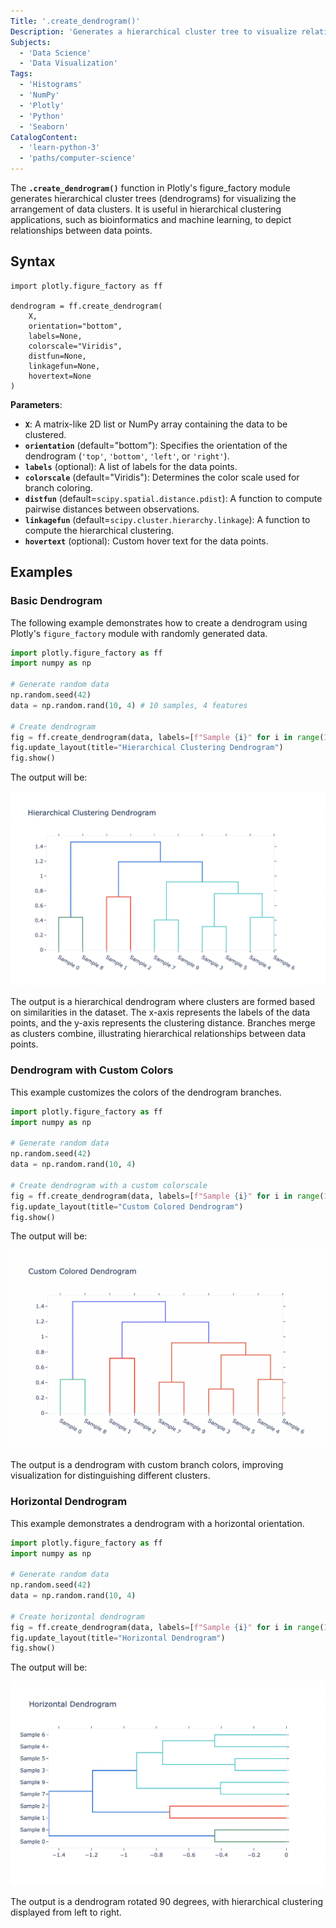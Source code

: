 ```yaml
---
Title: '.create_dendrogram()'
Description: 'Generates a hierarchical cluster tree to visualize relationships between data points.'
Subjects:
  - 'Data Science'
  - 'Data Visualization'
Tags:
  - 'Histograms'
  - 'NumPy'
  - 'Plotly'
  - 'Python'
  - 'Seaborn'
CatalogContent:
  - 'learn-python-3'
  - 'paths/computer-science'
---
```


The **`.create_dendrogram()`** function in Plotly's figure_factory module generates hierarchical cluster trees (dendrograms) for visualizing the arrangement of data clusters. It is useful in hierarchical clustering applications, such as bioinformatics and machine learning, to depict relationships between data points.

## Syntax

```pseudo
import plotly.figure_factory as ff

dendrogram = ff.create_dendrogram(
    X,
    orientation="bottom",
    labels=None,
    colorscale="Viridis",
    distfun=None,
    linkagefun=None,
    hovertext=None
)
```

**Parameters**:

- **`X`**: A matrix-like 2D list or NumPy array containing the data to be clustered.
- **`orientation`** (default="bottom"): Specifies the orientation of the dendrogram (`'top'`, `'bottom'`, `'left'`, or `'right'`).
- **`labels`** (optional): A list of labels for the data points.
- **`colorscale`** (default="Viridis"): Determines the color scale used for branch coloring.
- **`distfun`** (default=`scipy.spatial.distance.pdist`): A function to compute pairwise distances between observations.
- **`linkagefun`** (default=`scipy.cluster.hierarchy.linkage`): A function to compute the hierarchical clustering.
- **`hovertext`** (optional): Custom hover text for the data points.

## Examples

### Basic Dendrogram

The following example demonstrates how to create a dendrogram using Plotly's `figure_factory` module with randomly generated data.

```py
import plotly.figure_factory as ff
import numpy as np

# Generate random data
np.random.seed(42)
data = np.random.rand(10, 4) # 10 samples, 4 features

# Create dendrogram
fig = ff.create_dendrogram(data, labels=[f"Sample {i}" for i in range(10)])
fig.update_layout(title="Hierarchical Clustering Dendrogram")
fig.show()
```

The output will be:

![The output is a hierarchical dendrogram where clusters are formed based on similarities in the dataset.](https://raw.githubusercontent.com/Codecademy/docs/main/media/hierarchical-clustering-dendrogram.png)

The output is a hierarchical dendrogram where clusters are formed based on similarities in the dataset. The x-axis represents the labels of the data points, and the y-axis represents the clustering distance. Branches merge as clusters combine, illustrating hierarchical relationships between data points.

### Dendrogram with Custom Colors

This example customizes the colors of the dendrogram branches.

```py
import plotly.figure_factory as ff
import numpy as np

# Generate random data
np.random.seed(42)
data = np.random.rand(10, 4)

# Create dendrogram with a custom colorscale
fig = ff.create_dendrogram(data, labels=[f"Sample {i}" for i in range(10)], colorscale=["#636EFA", "#EF553B", "#00CC96"])
fig.update_layout(title="Custom Colored Dendrogram")
fig.show()
```

The output will be:

![The output is a dendrogram with custom branch colors, improving visualization for distinguishing different clusters.](https://raw.githubusercontent.com/Codecademy/docs/main/media/custom-colored-dendrogram.png)

The output is a dendrogram with custom branch colors, improving visualization for distinguishing different clusters.

### Horizontal Dendrogram

This example demonstrates a dendrogram with a horizontal orientation.

```py
import plotly.figure_factory as ff
import numpy as np

# Generate random data
np.random.seed(42)
data = np.random.rand(10, 4)

# Create horizontal dendrogram
fig = ff.create_dendrogram(data, labels=[f"Sample {i}" for i in range(10)], orientation="right")
fig.update_layout(title="Horizontal Dendrogram")
fig.show()
```

The output will be:

![The output is a dendrogram rotated 90 degrees, with hierarchical clustering displayed from left to right.](https://raw.githubusercontent.com/Codecademy/docs/main/media/horizontal-dendrogram.png)

The output is a dendrogram rotated 90 degrees, with hierarchical clustering displayed from left to right.
